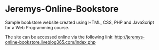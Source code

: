 # Jeremys-Online-Bookstore
Sample bookstore website created using HTML, CSS, PHP and JavaScript for a Web Programming course.

The site can be accessed online via the following link:
http://jeremys-online-bookstore.liveblog365.com/index.php

